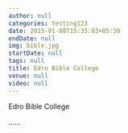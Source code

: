 ```yaml
---
author: null
categories: testing123
date: 2015-01-08T15:35:03+05:30
endDate: null
img: bible.jpg
startDate: null
tags: null
title: Edro Bible College
venue: null
video: null
---
```


Edro Bible College
<!--more-->


......